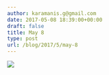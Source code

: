```yaml
---
author: karamanis.g@gmail.com
date: 2017-05-08 18:39:00+00:00
draft: false
title: May 8
type: post
url: /blog/2017/5/may-8
---
```


![](/images/2017-05-08-20175may-8/image-asset.jpeg)

